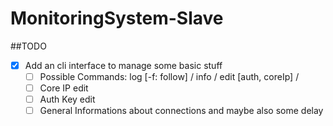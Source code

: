 # MonitoringSystem-Slave


##TODO
* [x] Add an cli interface to manage some basic stuff
    * [ ] Possible Commands: log [-f: follow] / info / edit [auth, coreIp] / 
    * [ ] Core IP edit
    * [ ] Auth Key edit
    * [ ] General Informations about connections and maybe also some delay